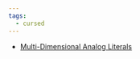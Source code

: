 ```yaml
---
tags:
  - cursed
---
```

- [Multi-Dimensional Analog Literals](http://www.eelis.net/C++/analogliterals.xhtml)
